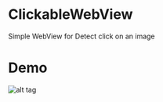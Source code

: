 # ClickableWebView
Simple WebView for Detect click on an image

# Demo
![alt tag](https://raw.githubusercontent.com/AhmadNemati/ClickableWebView/test/art/webview.gif)
